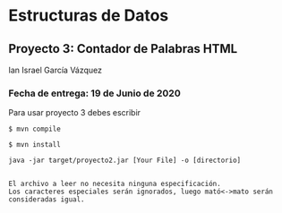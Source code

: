 Estructuras de Datos
====================

Proyecto 3: Contador de Palabras HTML
-----------------------
Ian Israel García Vázquez
### Fecha de entrega:  19 de Junio de 2020

Para usar proyecto 3 debes escribir

```
$ mvn compile
```
```
$ mvn install
```
```
java -jar target/proyecto2.jar [Your File] -o [directorio]
```

```

El archivo a leer no necesita ninguna especificación.
Los caracteres especiales serán ignorados, luego mató<->mato serán consideradas igual.
